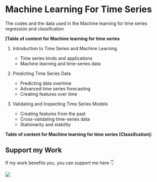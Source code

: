 # Machine Learning For Time Series 

The codes and the data used in the Machine learning for time series regression and classifcation

**[Table of content for Machine learning for time series**
1. Introduction to Time Series and Machine Learning
   - Time series kinds and applications
   - Machine learning and time-series data

2. Predicting Time Series Data
    - Predicting data overtime
    - Advanced time series forecasting
    - Creating features over time

3. Validating and Inspecting Time Series Models
    - Creating features from the past
    - Cross-validating time-series data
    - Stationarity and stability

**Table of content for Machine learning for time series [Classifcation]:**
## Support my Work

If my work benefits you, you can support me here 👇 

<a href="https://www.buymeacoffee.com/tajamulk2"><img src="https://img.buymeacoffee.com/button-api/?text=Buy me a Coffee&emoji=&slug=tajamulk2&button_colour=ffdd00&font_colour=000000&font_family=Bree&outline_colour=000000&coffee_colour=ffffff" /></a>  

